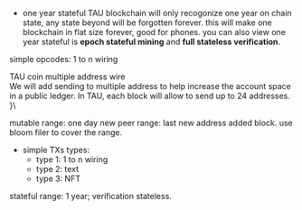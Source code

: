 * one year stateful
TAU blockchain will only recogonize one year on chain state, any state beyond will be forgotten forever. this will make one blockchain in flat size forever, good for phones. you can also view one year stateful is **epoch stateful mining** and **full stateless verification**. 

simple opcodes: 1 to n wiring

TAU coin multiple address wire <br>
We will add sending to multiple address to help increase the account space in a public ledger. In TAU, each block will allow to send up to 24 addresses. 
}\


mutable range: one day
new peer range: last new address added block. use bloom filer to cover the range.
* simple TXs types: 
  * type 1:  1 to n wiring
  * type 2:  text
  * type 3:  NFT

stateful range: 1 year; 
verification stateless. 

